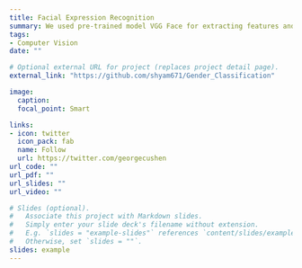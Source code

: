 ```yaml
---
title: Facial Expression Recognition
summary: We used pre-trained model VGG Face for extracting features and used SVM for classification with different kernels. In addition, we used a unified model which fuses the CNN features and HOG feature giving higher accuracy than other models.
tags:
- Computer Vision
date: ""

# Optional external URL for project (replaces project detail page).
external_link: "https://github.com/shyam671/Gender_Classification"

image:
  caption: 
  focal_point: Smart

links:
- icon: twitter
  icon_pack: fab
  name: Follow
  url: https://twitter.com/georgecushen
url_code: ""
url_pdf: ""
url_slides: ""
url_video: ""

# Slides (optional).
#   Associate this project with Markdown slides.
#   Simply enter your slide deck's filename without extension.
#   E.g. `slides = "example-slides"` references `content/slides/example-slides.md`.
#   Otherwise, set `slides = ""`.
slides: example
---
```

